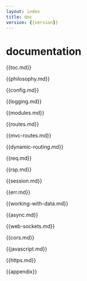 ```yaml
---
layout: index
title: doc
version: {{version}}
---
```


documentation
=====
{{toc.md}}

{{philosophy.md}}

{{config.md}}

{{logging.md}}

{{modules.md}}

{{routes.md}}

{{mvc-routes.md}}

{{dynamic-routing.md}}

{{req.md}}

{{rsp.md}}

{{session.md}}

{{err.md}}

{{working-with-data.md}}

{{async.md}}

{{web-sockets.md}}

{{cors.md}}

{{javascript.md}}

{{https.md}}

{{appendix}}
